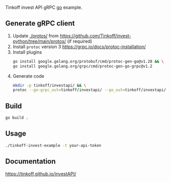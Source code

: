 Tinkoff invest API gRPC [go](https://go.dev) example.

## Generate gRPC client
1. Update [./protos/](./protos/) from https://github.com/Tinkoff/invest-python/tree/main/protos/ (if required)
1. Install `protoc` version 3 https://grpc.io/docs/protoc-installation/
1. Install plugins
    ```sh
    go install google.golang.org/protobuf/cmd/protoc-gen-go@v1.28 && \
    go install google.golang.org/grpc/cmd/protoc-gen-go-grpc@v1.2
    ```
1. Generate code
    ```sh
    mkdir -p tinkoff/investapi/ && \
    protoc --go-grpc_out=tinkoff/investapi/ --go_out=tinkoff/investapi/ --proto_path=protos/ protos/tinkoff/invest/grpc/*.proto
    ```

## Build
```sh
go build .
```

## Usage
```sh
./tinkoff-invest-example -t your-api-token
```

## Documentation
https://tinkoff.github.io/investAPI/
